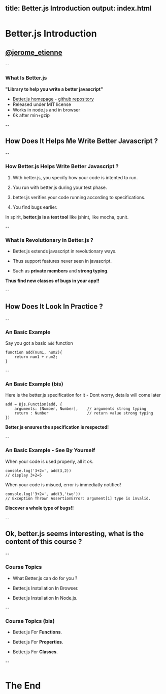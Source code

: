 title: Better.js Introduction
output: index.html
--


<style>.slide-content{width: 1024px;}</style>
<style>.slide-content pre code {font-size:160%;}</style>
<style>.slide-content pre {background-color:lightgrey;}</style>
<style>.slide-content code {font-size:120%;}</style>
<style>h1 {margin-top:50px;}</style>
<base target='_blank'/>

# Better.js Introduction

## <a href='http://twitter.com/jerome_etienne'>@jerome_etienne</a>

--

### What Is Better.js

**"Library to help you write a better javascript"**

* [Better.js homepage](http://betterjs.org) - [github repository](https://github.com/jeromeetienne/better.js/)
* Released under MIT license
* Works in node.js and in browser
* 6k after min+gzip

--

## How Does It Helps Me Write Better Javascript ?

--

### How Better.js Helps Write Better Javascript ?

1. With better.js, you specify how your code is intented to run.

1. You run with better.js during your test phase.

1. better.js verifies your code running according to specifications.

1. You find bugs earlier.

In spirit, **better.js is a test tool** like jshint, like mocha, qunit.

--

### What is Revolutionary in Better.js ?

* Better.js extends javascript in revolutionary ways.

* Thus support features never seen in javascript.

* Such as **private members** and **strong typing**.

**Thus find new classes of bugs in your app!!**

--

## How Does It Look In Practice ?

--

### An Basic Example

Say you got a basic ```add``` function

```
function add(num1, num2){
    return num1 + num2;
}
```

--

### An Basic Example (bis)

Here is the better.js specification for it - Dont worry, details will come later

```
add = Bjs.Function(add, {
    arguments: [Number, Number],    // arguments strong typing
    return : Number                 // return value strong typing
})
```

**Better.js ensures the specification is respected!**


--

### An Basic Example - See By Yourself

When your code is used properly, all it ok.

```
console.log('3+2=', add(3,2))
// display 3+2=5
```

When your code is misued, error is immediatly notified!

```
console.log('3+2=', add(3,'two'))
// Exception Thrown AssertionError: argument[1] type is invalid.
```

**Discover a whole type of bugs!!**

--

## Ok, better.js seems interesting, what is the content of this course ?

--

### Course Topics

* What Better.js can do for you ?

* Better.js Installation In Browser.

* Better.js Installation In Node.js.

--

### Course Topics (bis)

* Better.js For **Functions**.

* Better.js For **Properties**.

* Better.js For **Classes**.

--

# The End

